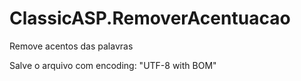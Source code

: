# ClassicASP.RemoverAcentuacao
Remove acentos das palavras

Salve o arquivo com encoding: "UTF-8 with BOM"
